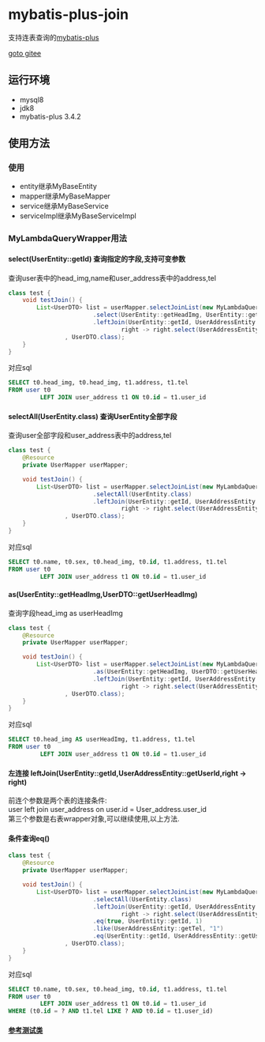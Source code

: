 # mybatis-plus-join

支持连表查询的[mybatis-plus](https://gitee.com/baomidou/mybatis-plus)

[goto gitee](https://gitee.com/best_handsome/mybatis-plus-join)

## 运行环境

* mysql8
* jdk8
* mybatis-plus 3.4.2

## 使用方法

### 使用

* entity继承MyBaseEntity
* mapper继承MyBaseMapper
* service继承MyBaseService
* serviceImpl继承MyBaseServiceImpl

### MyLambdaQueryWrapper用法

#### select(UserEntity::getId)  查询指定的字段,支持可变参数

查询user表中的head_img,name和user_address表中的address,tel

```java
class test {
    void testJoin() {
        List<UserDTO> list = userMapper.selectJoinList(new MyLambdaQueryWrapper<UserEntity>()
                        .select(UserEntity::getHeadImg, UserEntity::getHeadImg)
                        .leftJoin(UserEntity::getId, UserAddressEntity::getUserId,
                                right -> right.select(UserAddressEntity::getAddress, UserAddressEntity::getTel))
                , UserDTO.class);
    }
}
```

对应sql

```sql
SELECT t0.head_img, t0.head_img, t1.address, t1.tel
FROM user t0
         LEFT JOIN user_address t1 ON t0.id = t1.user_id
```

#### selectAll(UserEntity.class) 查询UserEntity全部字段

查询user全部字段和user_address表中的address,tel

```java
class test {
    @Resource
    private UserMapper userMapper;

    void testJoin() {
        List<UserDTO> list = userMapper.selectJoinList(new MyLambdaQueryWrapper<UserEntity>()
                        .selectAll(UserEntity.class)
                        .leftJoin(UserEntity::getId, UserAddressEntity::getUserId,
                                right -> right.select(UserAddressEntity::getAddress, UserAddressEntity::getTel))
                , UserDTO.class);
    }
}
```

对应sql

```sql
SELECT t0.name, t0.sex, t0.head_img, t0.id, t1.address, t1.tel
FROM user t0
         LEFT JOIN user_address t1 ON t0.id = t1.user_id
```

#### as(UserEntity::getHeadImg,UserDTO::getUserHeadImg)

查询字段head_img as userHeadImg

```java
class test {
    @Resource
    private UserMapper userMapper;

    void testJoin() {
        List<UserDTO> list = userMapper.selectJoinList(new MyLambdaQueryWrapper<UserEntity>()
                        .as(UserEntity::getHeadImg, UserDTO::getUserHeadImg)
                        .leftJoin(UserEntity::getId, UserAddressEntity::getUserId,
                                right -> right.select(UserAddressEntity::getAddress, UserAddressEntity::getTel))
                , UserDTO.class);
    }
}
```

对应sql

```sql
SELECT t0.head_img AS userHeadImg, t1.address, t1.tel
FROM user t0
         LEFT JOIN user_address t1 ON t0.id = t1.user_id
```

#### 左连接 leftJoin(UserEntity::getId,UserAddressEntity::getUserId,right -> right)

前连个参数是两个表的连接条件:  
user left join user_address on user.id = User_address.user_id  
第三个参数是右表wrapper对象,可以继续使用,以上方法.

#### 条件查询eq()

```java
class test {
    @Resource
    private UserMapper userMapper;

    void testJoin() {
        List<UserDTO> list = userMapper.selectJoinList(new MyLambdaQueryWrapper<UserEntity>()
                        .selectAll(UserEntity.class)
                        .leftJoin(UserEntity::getId, UserAddressEntity::getUserId,
                                right -> right.select(UserAddressEntity::getAddress, UserAddressEntity::getTel))
                        .eq(true, UserEntity::getId, 1)
                        .like(UserAddressEntity::getTel, "1")
                        .eq(UserEntity::getId, UserAddressEntity::getUserId)
                , UserDTO.class);
    }
}
```

对应sql

```sql
SELECT t0.name, t0.sex, t0.head_img, t0.id, t1.address, t1.tel
FROM user t0
         LEFT JOIN user_address t1 ON t0.id = t1.user_id
WHERE (t0.id = ? AND t1.tel LIKE ? AND t0.id = t1.user_id)
```

#### [参考测试类](https://gitee.com/best_handsome/mybatis-plus-join/blob/master/src/test/java/com/example/mp/MpJoinTest.java)

